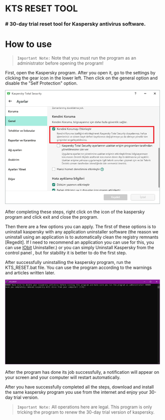 <h1>KTS RESET TOOL</h1>

<h3># 30-day trial reset tool for Kaspersky antivirus software.

# How to use

>`Important Note:` Note that you must run the program as an administrator before opening the program!

First, open the Kaspersky program. After you open it, go to the settings by clicking the gear icon in the lower left. Then click on the general option and disable the "Self Protection" option.

<img src="Images/Kaspersky1.png">

After completing these steps, right click on the icon of the kaspersky program and click exit and close the program.

Then there are a few options you can apply. The first of these options is to uninstall kaspersky with any application uninstaller software (the reason we uninstall using an application is to automatically clean the registry remnants [Regedit]. If I need to recommend an application you can use for this, you can use [IObit](https://www.iobit.com/en/advanceduninstaller.php) Uninstaller.) or you can simply Uninstall Kaspersky from the control panel , but for stability it is better to do the first step.

After successfully uninstalling the kaspersky program, run the KTS_RESET.bat file. You can use the program according to the warnings and articles written later.

<img src="Images/Kaspersky3.png">

After the program has done its job successfully, a notification will appear on your screen and your computer will restart automatically.

 After you have successfully completed all the steps, download and install the same kaspersky program you use from the internet and enjoy your 30-day trial version.

>`Important Note:` All operations here are legal. This program is only tricking the program to renew the 30-day trial version of kaspersky.